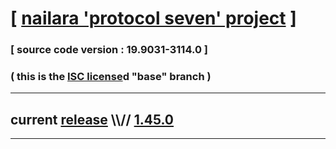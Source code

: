 
# [ [nailara 'protocol seven' project](http://src.nailara.net/) ]

### [ source code version : 19.9031-3114.0 ]

### ( this is the [ISC license](license)d "base" branch )
---
## current [release](https://github.com/anotherlink/nailara/releases) \\\\// [1.45.0](https://github.com/anotherlink/nailara/releases/tag/1.45.0)
---
